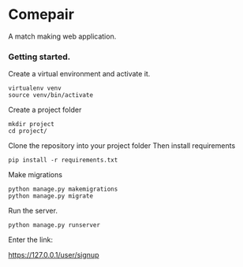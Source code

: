# Comepair
A match making web application. 

### Getting started.

Create a virtual environment and activate it.

```
virtualenv venv
source venv/bin/activate
```
Create a project folder
```
mkdir project
cd project/
```
Clone the repository into your project folder
Then install requirements

```
pip install -r requirements.txt
```
Make migrations

```
python manage.py makemigrations
python manage.py migrate
```
Run the server.
```
python manage.py runserver
```
Enter the link:

https://127.0.0.1/user/signup


